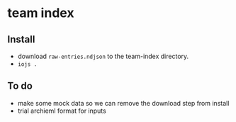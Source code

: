 team index
====

Install
----

- download `raw-entries.ndjson` to the team-index directory.
- `iojs .`

To do
----

- make some mock data so we can remove the download step from install
- trial archieml format for inputs
